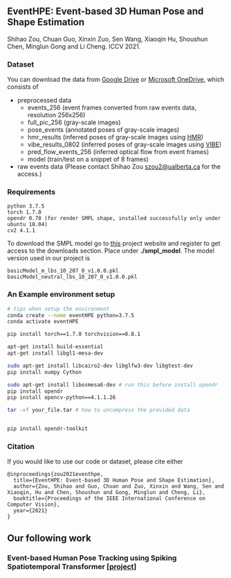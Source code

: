 ## EventHPE: Event-based 3D Human Pose and Shape Estimation

Shihao Zou, Chuan Guo, Xinxin Zuo, Sen Wang, Xiaoqin Hu, Shoushun Chen, Minglun Gong and Li Cheng. ICCV 2021.

### Dataset
You can download the data from [Google Drive](https://drive.google.com/drive/folders/11gMj-5sgSiBciWNR0V6r9PMpru84zMk5?usp=sharing) 
or [Microsoft OneDrive](https://ualbertaca-my.sharepoint.com/:u:/g/personal/szou2_ualberta_ca/EWZFehf_UdFMiA0TJPdfaiwBSoChTOkZeckoBM8EqbLUOg?e=RkoOL3), 
which consists of
- preprocessed data
  - events_256 (event frames converted from raw events data, resolution 256x256)
  - full_pic_256 (gray-scale images)
  - pose_events (annotated poses of gray-scale images)
  - hmr_results (inferred poses of gray-scale images using [HMR](https://github.com/akanazawa/hmr))
  - vibe_results_0802 (inferred poses of gray-scale images using [VIBE](https://github.com/mkocabas/VIBE))
  - pred_flow_events_256 (inferred optical flow from event frames)
  - model (train/test on a snippet of 8 frames)
- raw events data (Please contact Shihao Zou szou2@ualberta.ca for the access.)

### Requirements
```
python 3.7.5
torch 1.7.0
opendr 0.78 (for render SMPL shape, installed successfully only under ubuntu 18.04)
cv2 4.1.1
```

To download the SMPL model go to [this](https://smpl.is.tue.mpg.de/) project website and 
register to get access to the downloads section. Place under __./smpl_model__. The model 
version used in our project is
```
basicModel_m_lbs_10_207_0_v1.0.0.pkl
basicModel_neutral_lbs_10_207_0_v1.0.0.pkl
```

### An Example environment setup
```bash
# tips when setup the environment
conda create --name eventHPE python=3.7.5
conda activate eventHPE

pip install torch==1.7.0 torchvision==0.8.1

apt-get install build-essential
apt-get install libgl1-mesa-dev

sudo apt-get install libcairo2-dev libglfw3-dev libgtest-dev
pip install numpy Cython

sudo apt-get install libosmesa6-dev # run this before install opendr
pip install opendr
pip install opencv-python==4.1.1.26

tar -xf your_file.tar # how to uncompress the provided data


pip install opendr-toolkit
```


### Citation
If you would like to use our code or dataset, please cite either
```
@inproceedings{zou2021eventhpe,  
  title={EventHPE: Event-based 3D Human Pose and Shape Estimation},  
  author={Zou, Shihao and Guo, Chuan and Zuo, Xinxin and Wang, Sen and Xiaoqin, Hu and Chen, Shoushun and Gong, Minglun and Cheng, Li},  
  booktitle={Proceedings of the IEEE International Conference on Computer Vision},  
  year={2021}  
} 
```

## Our following work
### Event-based Human Pose Tracking using Spiking Spatiotemporal Transformer [[project]](https://github.com/JimmyZou/HumanPoseTracking_SNN)
